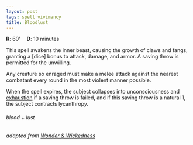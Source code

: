 ```yaml
---
layout: post
tags: spell vivimancy
title: Bloodlust
---
```

**R**: 60’ 		**D**: 10 minutes

This spell awakens the inner beast, causing the growth of claws and fangs, granting a [dice] bonus to attack, damage, and armor. A saving throw is permitted for the unwilling. 

Any creature so enraged must make a melee attack against the nearest combatant every round in the most violent manner possible. 

When the spell expires, the subject collapses into unconsciousness and [exhaustion](/2020/11/09/base-rules/) if a saving throw is failed, and if this saving throw is a natural 1, the subject contracts lycanthropy.

###### blood + lust
###### adapted from [Wonder & Wickedness](https://www.drivethrurpg.com/product/145647/Wonder--Wickedness)
